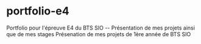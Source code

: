 # portfolio-e4
Portfolio pour l'épreuve E4 du BTS SIO
-- Présentation de mes projets ainsi que de mes stages
Présenation de mes projets de 1ère année de BTS SIO
  
